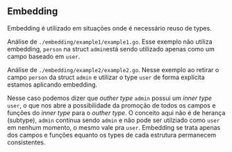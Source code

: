 ## Embedding

Embedding é utilizado em situações onde é necessário reuso de types.

Análise de `./embedding/example1/example1.go`.
Esse exemplo não utiliza embedding, `person` na struct `admin`está sendo utilizado apenas como um campo baseado em `user`. 

Análise de `./embedding/example2/example2.go`.
Nesse exemplo ao retirar o campo `person` da struct `admin` e utilizar o type `user` de forma explícita estamos aplicando embedding.

Nesse caso podemos dizer que *outher type* `admin` possui um *inner type* `user`, o que nos abre a possibilidade da promoção de todos os campos e funções do *inner type* para o *outher type*. O conceito aqui não é de herança (subtype), `admin` continua sendo `admin` e não pode ser utilziado como `user` em nenhum momento, o mesmo vale pra `user`. Embedding se trata apenas dos campos e funções equanto os types de cada estrutura permanecem consistentes.

